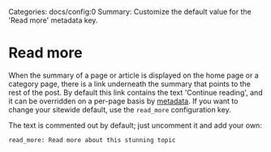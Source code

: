 Categories: docs/config:0
Summary: Customize the default value for the 'Read more' metadata key.

# Read more

When the summary of a page or article is displayed on the home page or a
category page, there is a link underneath the summary that points to
the rest of the post. By default this link contains the text 'Continue
reading', and it can be overridden on a per-page basis by [metadata](/docs/creating-content/metadata-reference#read_more). If you want to change your sitewide default,
use the `read_more` configuration key.

The text is commented out by default; just uncomment it and add your own:

    read_more: Read more about this stunning topic

